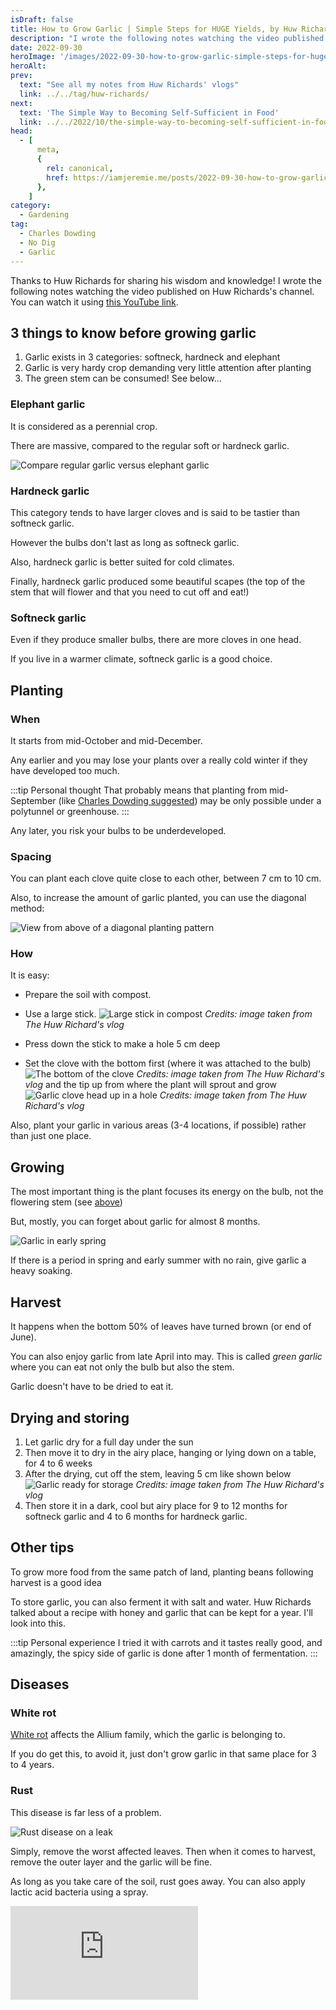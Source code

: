 ```yaml
---
isDraft: false
title: How to Grow Garlic | Simple Steps for HUGE Yields, by Huw Richards
description: "I wrote the following notes watching the video published on Huw Richards's channel"
date: 2022-09-30
heroImage: '/images/2022-09-30-how-to-grow-garlic-simple-steps-for-huge-yields-huw-richards-hero.jpg'
heroAlt:
prev:
  text: "See all my notes from Huw Richards' vlogs"
  link: ../../tag/huw-richards/
next:
  text: 'The Simple Way to Becoming Self-Sufficient in Food'
  link: ../../2022/10/the-simple-way-to-becoming-self-sufficient-in-food-huw-richards/
head:
  - [
      meta,
      {
        rel: canonical,
        href: https://iamjeremie.me/posts/2022-09-30-how-to-grow-garlic-simple-steps-for-huge-yields-huw-richards/,
      },
    ]
category:
  - Gardening
tag:
  - Charles Dowding
  - No Dig
  - Garlic
---
```


Thanks to Huw Richards for sharing his wisdom and knowledge!
I wrote the following notes watching the video published on Huw Richards's channel.
You can watch it using [this YouTube link](https://www.youtube.com/watch?v=FmCBTd_qCh0).

## 3 things to know before growing garlic

1. Garlic exists in 3 categories: softneck, hardneck and elephant
2. Garlic is very hardy crop demanding very little attention after planting
3. The green stem can be consumed! See below...

### Elephant garlic

It is considered as a perennial crop.

There are massive, compared to the regular soft or hardneck garlic.

![Compare regular garlic versus elephant garlic](./elephant-vs-regular-garlic.jpg "Credits: image taken from Huw Richard's vlog")

### Hardneck garlic

This category tends to have larger cloves and is said to be tastier than softneck garlic.

However the bulbs don't last as long as softneck garlic.

Also, hardneck garlic is better suited for cold climates.

Finally, hardneck garlic produced some beautiful scapes (the top of the stem that will flower and that you need to cut off and eat!)

### Softneck garlic

Even if they produce smaller bulbs, there are more cloves in one head.

If you live in a warmer climate, softneck garlic is a good choice.

## Planting

### When

It starts from mid-October and mid-December.

Any earlier and you may lose your plants over a really cold winter if they have developed too much.

:::tip Personal thought
That probably means that planting from mid-September (like [Charles Dowding suggested](../2022-09-28-grow-garlic-easy-with-no-dig-tips-for-harvest-charles-dowding/README.md)) may be only possible under a polytunnel or greenhouse.
:::

Any later, you risk your bulbs to be underdeveloped.

### Spacing

You can plant each clove quite close to each other, between 7 cm to 10 cm.

Also, to increase the amount of garlic planted, you can use the diagonal method:

![View from above of a diagonal planting pattern](./diagonal-planting.jpg "Credits: image taken from Huw Richard's vlog")

### How

It is easy:

- Prepare the soil with compost.
- Use a large stick.
  ![Large stick in compost](./how-to-plant.jpg)
  _Credits: image taken from The Huw Richard's vlog_

- Press down the stick to make a hole 5 cm deep
- Set the clove with the bottom first (where it was attached to the bulb)
  ![The bottom of the clove](./bottom-clove.jpg)
  _Credits: image taken from The Huw Richard's vlog_
  and the tip up from where the plant will sprout and grow
  ![Garlic clove head up in a hole](./garlic-clove-head-up-in-a-hole.jpg)
  _Credits: image taken from The Huw Richard's vlog_

Also, plant your garlic in various areas (3-4 locations, if possible) rather than just one place.

## Growing

The most important thing is the plant focuses its energy on the bulb, not the flowering stem (see [above](#hardneck-garlic))

But, mostly, you can forget about garlic for almost 8 months.

![Garlic in early spring](./garlic-early-spring.jpg "Credits: image taken from Huw Richard's vlog")

If there is a period in spring and early summer with no rain, give garlic a heavy soaking.

## Harvest

It happens when the bottom 50% of leaves have turned brown (or end of June).

You can also enjoy garlic from late April into may.
This is called _green garlic_ where you can eat not only the bulb but also the stem.

Garlic doesn't have to be dried to eat it.

## Drying and storing

1. Let garlic dry for a full day under the sun
2. Then move it to dry in the airy place, hanging or lying down on a table, for 4 to 6 weeks
3. After the drying, cut off the stem, leaving 5 cm like shown below
   ![Garlic ready for storage](./garlic-ready-for-storage.jpg)
   _Credits: image taken from The Huw Richard's vlog_
4. Then store it in a dark, cool but airy place for 9 to 12 months for softneck garlic and 4 to 6 months for hardneck garlic.

## Other tips

To grow more food from the same patch of land, planting beans following harvest is a good idea

To store garlic, you can also ferment it with salt and water.
Huw Richards talked about a recipe with honey and garlic that can be kept for a year. I'll look into this.

:::tip Personal experience
I tried it with carrots and it tastes really good, and amazingly, the spicy side of garlic is done after 1 month of fermentation.
:::

## Diseases

### White rot

[White rot](https://www.bing.com/search?q=white%20rot%20disease) affects the Allium family, which the garlic is belonging to.

If you do get this, to avoid it, just don't grow garlic in that same place for 3 to 4 years.

### Rust

This disease is far less of a problem.

![Rust disease on a leak](./rust-disease.jpg "Credits: image taken from Huw Richard's vlog")

Simply, remove the worst affected leaves. Then when it comes to harvest, remove the outer layer and the garlic will be fine.

As long as you take care of the soil, rust goes away. You can also apply lactic acid bacteria using a spray.

<!-- markdownlint-disable MD033 -->
<p class="newsletter-wrapper"><iframe class="newsletter-embed" src="https://iamjeremie.substack.com/embed" frameborder="0" scrolling="no"></iframe></p>
